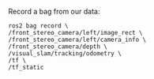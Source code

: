 
Record a bag from our data:
```
ros2 bag record \
/front_stereo_camera/left/image_rect \
/front_stereo_camera/left/camera_info \
/front_stereo_camera/depth \
/visual_slam/tracking/odometry \
/tf \
/tf_static 
```



